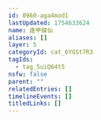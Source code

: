 ```yaml
---
id: 0960-aga4mod1
lastUpdated: 1754633624
name: 逢甲碟仙
aliases: []
layer: 5
categoryId: cat_6YGSt7R3
tagIds:
  - tag_5uiQ64t5
nsfw: false
parent: ""
relatedEntries: []
timelineEvents: []
titledLinks: []
---
```



